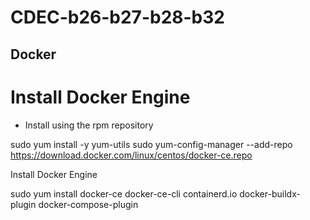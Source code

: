 # CDEC-b26-b27-b28-b32

##  Docker 

# Install Docker Engine 
- Install using the rpm repository
 
 sudo yum install -y yum-utils
sudo yum-config-manager --add-repo https://download.docker.com/linux/centos/docker-ce.repo


Install Docker Engine

sudo yum install docker-ce docker-ce-cli containerd.io docker-buildx-plugin docker-compose-plugin

